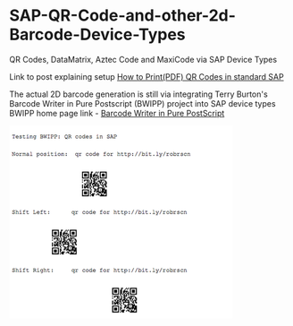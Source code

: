 # SAP-QR-Code-and-other-2d-Barcode-Device-Types

QR Codes, DataMatrix, Aztec Code and MaxiCode via SAP Device Types

Link to post explaining setup [How to Print(PDF) QR Codes in standard SAP](https://www.rjruss.info/2010/09/how-to-printpdf-qr-codes-in-standard.html)

The actual 2D barcode generation is still via integrating Terry Burton's Barcode Writer in Pure Postscript (BWIPP) project into SAP device types
BWIPP home page link - [Barcode Writer in Pure PostScript](https://bwipp.terryburton.co.uk/)

![Screenshot PDF output](https://github.com/rjruss/SAP-QR-Code-and-other-2d-Barcode-Device-Types/blob/main/QRcodesInSAP.png)
